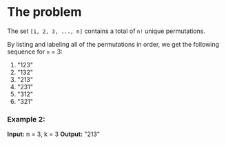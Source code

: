 # The problem

The set `[1, 2, 3, ..., n]` contains a total of `n!` unique permutations.

By listing and labeling all of the permutations in order, we get the following sequence for `n` = 3:
1. "123"
2. "132"
3. "213"
4. "231"
5. "312"
6. "321"

### Example 2:

**Input:** n = 3, k = 3
**Output:** "213"
